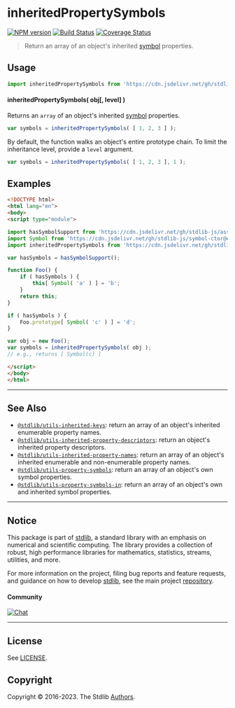 <!--

@license Apache-2.0

Copyright (c) 2018 The Stdlib Authors.

Licensed under the Apache License, Version 2.0 (the "License");
you may not use this file except in compliance with the License.
You may obtain a copy of the License at

   http://www.apache.org/licenses/LICENSE-2.0

Unless required by applicable law or agreed to in writing, software
distributed under the License is distributed on an "AS IS" BASIS,
WITHOUT WARRANTIES OR CONDITIONS OF ANY KIND, either express or implied.
See the License for the specific language governing permissions and
limitations under the License.

-->

# inheritedPropertySymbols

[![NPM version][npm-image]][npm-url] [![Build Status][test-image]][test-url] [![Coverage Status][coverage-image]][coverage-url] <!-- [![dependencies][dependencies-image]][dependencies-url] -->

> Return an array of an object's inherited [symbol][@stdlib/symbol/ctor] properties.



<section class="usage">

## Usage

```javascript
import inheritedPropertySymbols from 'https://cdn.jsdelivr.net/gh/stdlib-js/utils-inherited-property-symbols@esm/index.mjs';
```

#### inheritedPropertySymbols( obj\[, level] )

Returns an `array` of an object's inherited [symbol][@stdlib/symbol/ctor] properties.

```javascript
var symbols = inheritedPropertySymbols( [ 1, 2, 3 ] );
```

By default, the function walks an object's entire prototype chain. To limit the inheritance level, provide a `level` argument.

```javascript
var symbols = inheritedPropertySymbols( [ 1, 2, 3 ], 1 );
```

</section>

<!-- /.usage -->

<section class="notes">

</section>

<!-- /.notes -->

<section class="examples">

## Examples

<!-- eslint no-undef: "error" -->

```html
<!DOCTYPE html>
<html lang="en">
<body>
<script type="module">

import hasSymbolSupport from 'https://cdn.jsdelivr.net/gh/stdlib-js/assert-has-symbol-support@esm/index.mjs';
import Symbol from 'https://cdn.jsdelivr.net/gh/stdlib-js/symbol-ctor@esm/index.mjs';
import inheritedPropertySymbols from 'https://cdn.jsdelivr.net/gh/stdlib-js/utils-inherited-property-symbols@esm/index.mjs';

var hasSymbols = hasSymbolSupport();

function Foo() {
    if ( hasSymbols ) {
        this[ Symbol( 'a' ) ] = 'b';
    }
    return this;
}

if ( hasSymbols ) {
    Foo.prototype[ Symbol( 'c' ) ] = 'd';
}

var obj = new Foo();
var symbols = inheritedPropertySymbols( obj );
// e.g., returns [ Symbol(c) ]

</script>
</body>
</html>
```

</section>

<!-- /.examples -->

<!-- Section for related `stdlib` packages. Do not manually edit this section, as it is automatically populated. -->

<section class="related">

* * *

## See Also

-   <span class="package-name">[`@stdlib/utils-inherited-keys`][@stdlib/utils/inherited-keys]</span><span class="delimiter">: </span><span class="description">return an array of an object's inherited enumerable property names.</span>
-   <span class="package-name">[`@stdlib/utils-inherited-property-descriptors`][@stdlib/utils/inherited-property-descriptors]</span><span class="delimiter">: </span><span class="description">return an object's inherited property descriptors.</span>
-   <span class="package-name">[`@stdlib/utils-inherited-property-names`][@stdlib/utils/inherited-property-names]</span><span class="delimiter">: </span><span class="description">return an array of an object's inherited enumerable and non-enumerable property names.</span>
-   <span class="package-name">[`@stdlib/utils-property-symbols`][@stdlib/utils/property-symbols]</span><span class="delimiter">: </span><span class="description">return an array of an object's own symbol properties.</span>
-   <span class="package-name">[`@stdlib/utils-property-symbols-in`][@stdlib/utils/property-symbols-in]</span><span class="delimiter">: </span><span class="description">return an array of an object's own and inherited symbol properties.</span>

</section>

<!-- /.related -->

<!-- Section for all links. Make sure to keep an empty line after the `section` element and another before the `/section` close. -->


<section class="main-repo" >

* * *

## Notice

This package is part of [stdlib][stdlib], a standard library with an emphasis on numerical and scientific computing. The library provides a collection of robust, high performance libraries for mathematics, statistics, streams, utilities, and more.

For more information on the project, filing bug reports and feature requests, and guidance on how to develop [stdlib][stdlib], see the main project [repository][stdlib].

#### Community

[![Chat][chat-image]][chat-url]

---

## License

See [LICENSE][stdlib-license].


## Copyright

Copyright &copy; 2016-2023. The Stdlib [Authors][stdlib-authors].

</section>

<!-- /.stdlib -->

<!-- Section for all links. Make sure to keep an empty line after the `section` element and another before the `/section` close. -->

<section class="links">

[npm-image]: http://img.shields.io/npm/v/@stdlib/utils-inherited-property-symbols.svg
[npm-url]: https://npmjs.org/package/@stdlib/utils-inherited-property-symbols

[test-image]: https://github.com/stdlib-js/utils-inherited-property-symbols/actions/workflows/test.yml/badge.svg?branch=main
[test-url]: https://github.com/stdlib-js/utils-inherited-property-symbols/actions/workflows/test.yml?query=branch:main

[coverage-image]: https://img.shields.io/codecov/c/github/stdlib-js/utils-inherited-property-symbols/main.svg
[coverage-url]: https://codecov.io/github/stdlib-js/utils-inherited-property-symbols?branch=main

<!--

[dependencies-image]: https://img.shields.io/david/stdlib-js/utils-inherited-property-symbols.svg
[dependencies-url]: https://david-dm.org/stdlib-js/utils-inherited-property-symbols/main

-->

[chat-image]: https://img.shields.io/gitter/room/stdlib-js/stdlib.svg
[chat-url]: https://app.gitter.im/#/room/#stdlib-js_stdlib:gitter.im

[stdlib]: https://github.com/stdlib-js/stdlib

[stdlib-authors]: https://github.com/stdlib-js/stdlib/graphs/contributors

[umd]: https://github.com/umdjs/umd
[es-module]: https://developer.mozilla.org/en-US/docs/Web/JavaScript/Guide/Modules

[deno-url]: https://github.com/stdlib-js/utils-inherited-property-symbols/tree/deno
[umd-url]: https://github.com/stdlib-js/utils-inherited-property-symbols/tree/umd
[esm-url]: https://github.com/stdlib-js/utils-inherited-property-symbols/tree/esm
[branches-url]: https://github.com/stdlib-js/utils-inherited-property-symbols/blob/main/branches.md

[stdlib-license]: https://raw.githubusercontent.com/stdlib-js/utils-inherited-property-symbols/main/LICENSE

[@stdlib/symbol/ctor]: https://github.com/stdlib-js/symbol-ctor/tree/esm

<!-- <related-links> -->

[@stdlib/utils/inherited-keys]: https://github.com/stdlib-js/utils-inherited-keys/tree/esm

[@stdlib/utils/inherited-property-descriptors]: https://github.com/stdlib-js/utils-inherited-property-descriptors/tree/esm

[@stdlib/utils/inherited-property-names]: https://github.com/stdlib-js/utils-inherited-property-names/tree/esm

[@stdlib/utils/property-symbols]: https://github.com/stdlib-js/utils-property-symbols/tree/esm

[@stdlib/utils/property-symbols-in]: https://github.com/stdlib-js/utils-property-symbols-in/tree/esm

<!-- </related-links> -->

</section>

<!-- /.links -->
